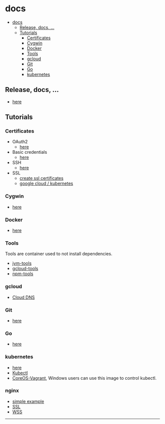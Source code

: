 # docs

- [docs](#docs)
	- [Release, docs, ...](#release-docs-)
	- [Tutorials](#tutorials)
		- [Certificates](#certificates)
		- [Cygwin](#cygwin)
		- [Docker](#docker)
		- [Tools](#tools)
		- [gcloud](#gcloud)
		- [Git](#git)
		- [Go](#go)
		- [kubernetes](#kubernetes)

## Release, docs, ...
- [here](https://github.com/tdeheurles/docs/blob/master/Links.md)

## Tutorials
### Certificates
- OAuth2
  - [here](https://github.com/tdeheurles/docs/blob/master/certificates/oauth2.md)
- Basic credentials
  - [here](https://github.com/tdeheurles/docs/blob/master/certificates/basic_credentials.md)
- SSH
  - [here](https://github.com/tdeheurles/docs/blob/master/certificates/ssh.md)
- SSL
  - [create ssl certificates](https://github.com/tdeheurles/docs/blob/master/certificates/create_ssl_certificates.md)
  - [google cloud / kubernetes](https://github.com/tdeheurles/docs/blob/master/certificates/transfert_ssl_in_gcloud.md)

### Cygwin
  - [here](https://github.com/tdeheurles/docs/blob/master/cygwin)

### Docker
  - [here](https://github.com/tdeheurles/docs/blob/master/docker)

### Tools
Tools are container used to not install dependencies.
- [jvm-tools](https://github.com/tdeheurles/jvm-tools)
- [gcloud-tools](https://github.com/tdeheurles/gcloud-tools)
- [npm-tools](https://github.com/tdeheurles/npm-tools)

### gcloud
- [Cloud DNS](https://github.com/tdeheurles/docs/blob/master/gcloud/cloud-dns.md)

### Git
- [here](https://github.com/tdeheurles/docs/blob/master/git)

### Go
- [here](https://github.com/tdeheurles/docs/blob/master/golang)

### kubernetes
- [here](https://github.com/tdeheurles/docs/blob/master/kubernetes)
- [Kubectl](https://github.com/tdeheurles/docs/blob/master/kubernetes/kubectl)
- [CoreOS-Vagrant](https://github.com/tdeheurles/coreos-vagrant), Windows users can use this image to control kubectl.

### nginx
- [simple example](https://github.com/tdeheurles/docs/blob/master/nginx#simple-nginx-example-with-docker)
- [SSL](https://github.com/tdeheurles/docs/blob/master/nginx#the-ssl-example)
- [WSS](https://github.com/tdeheurles/docs/blob/master/nginx#use-wss-with-nginx)

---
